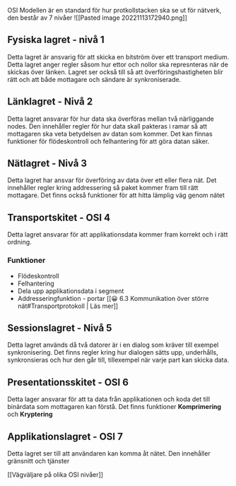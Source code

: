 OSI Modellen är en standard för hur protkollstacken ska se ut för nätverk, den består av 7 nivåer
![[Pasted image 20221113172940.png]]

## Fysiska lagret - nivå 1

Detta lagret är ansvarig för att skicka en bitström över ett transport medium. Detta lagret anger regler såsom hur ettor och nollor ska represnteras när de skickas över länken. Lagret ser också till så att överföringshastigheten blir rätt och att både mottagare och sändare är synkroniserade.



## Länklagret - Nivå 2 

Detta lagret ansvarar för hur data ska överföras mellan två närliggande nodes. Den innehåller regler för hur data skall pakteras i ramar så att mottagaren ska veta betydelsen av datan som kommer. Det kan finnas funktioner för flödeskontroll och felhantering för att göra datan säker.

## Nätlagret - Nivå 3

Detta lagret har ansvar för överföring av data över ett eller flera nät. Det innehåller regler kring addressering så paket kommer fram till rätt mottagare. Det finns också funktioner för att hitta lämplig väg genom nätet

## Transportskitet - OSI 4
Detta lagret ansvarar för att applikationsdata kommer fram korrekt och i rätt ordning. 
### Funktioner
- Flödeskontroll
- Felhantering
- Dela upp applikationsdata i segment
- Addresseringfunktion - portar
[[😀 6.3 Kommunikation över större nät#Transportprotokoll | Läs mer]]


## Sessionslagret - Nivå 5
Detta lagret används då två datorer är i en dialog som kräver till exempel synkronisering. Det finns regler kring hur dialogen sätts upp, underhålls, synkronsieras och hur den går till, tillexempel när varje part kan skicka data.

## Presentationsskitet - OSI 6
Detta lager ansvarar för att ta data från applikationen och koda det till binärdata som mottagaren kan förstå. Det finns funktioner **Komprimering** och **Kryptering**

## Applikationslagret - OSI 7
Detta lagret ser till att användaren kan komma åt nätet. Den innehåller gränsnitt och tjänster

[[Vägväljare på olika OSI nivåer]]